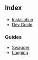 ## Index

- [Installation](/installation.md)
- [Dev Guide](/dev/Intro.md)

### Guides

- [Swagger](/swagger.md)
- [Logging](/logging.md)
